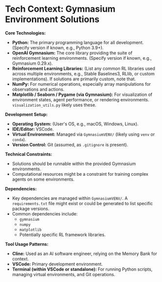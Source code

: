 # Tech Context: Gymnasium Environment Solutions

**Core Technologies:**
- **Python:** The primary programming language for all development. (Specify version if known, e.g., Python 3.9+).
- **OpenAI Gymnasium:** The core library providing the suite of reinforcement learning environments. (Specify version if known, e.g., Gymnasium 0.29.x).
- **Reinforcement Learning Libraries:** (List any common RL libraries used across multiple environments, e.g., Stable Baselines3, RLlib, or custom implementations). If solutions are primarily custom, note that.
- **NumPy:** For numerical operations, especially array manipulations for observations and actions.
- **Matplotlib / Seaborn / Pygame (via Gymnasium):** For visualization of environment states, agent performance, or rendering environments. `visualization_utils.py` likely uses these.

**Development Setup:**
- **Operating System:** (User's OS, e.g., macOS, Windows, Linux).
- **IDE/Editor:** VSCode.
- **Virtual Environment:** Managed via `GymnasiumVENV/` (likely using `venv` or `conda`).
- **Version Control:** Git (assumed, as `.gitignore` is present).

**Technical Constraints:**
- Solutions should be runnable within the provided Gymnasium environments.
- Computational resources might be a constraint for training complex agents on some environments.

**Dependencies:**
- Key dependencies are managed within `GymnasiumVENV/`. A `requirements.txt` file might exist or could be generated to list specific package versions.
- Common dependencies include:
    - `gymnasium`
    - `numpy`
    - `matplotlib`
    - Potentially specific RL framework libraries.

**Tool Usage Patterns:**
- **Cline:** Used as an AI software engineer, relying on the Memory Bank for context.
- **VSCode:** Primary development environment.
- **Terminal (within VSCode or standalone):** For running Python scripts, managing virtual environments, and Git operations.
